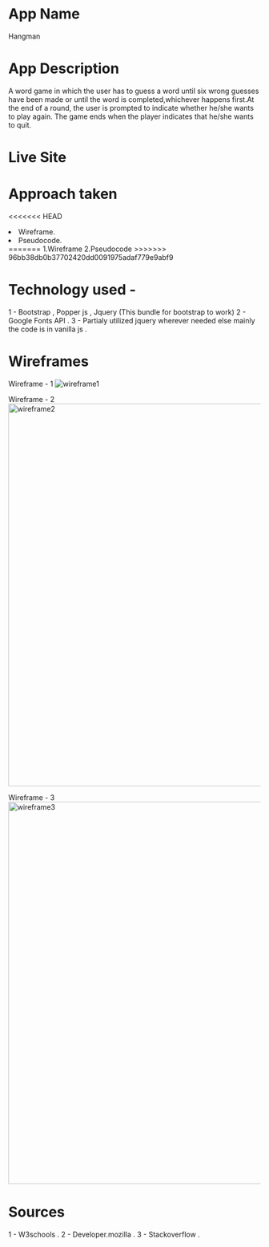 # App Name 
Hangman

# App Description 
A word game in which the user has to guess a word until six wrong guesses have been made or until the word is completed,whichever happens first.At the end of a round, the user is prompted to indicate whether he/she wants to play again. The game ends when the player indicates that he/she wants to quit.

# Live Site 
<!-- Will update later -->

# Approach taken 
<<<<<<< HEAD
<li>Wireframe.</li>
<li>Pseudocode.</li>
=======
1.Wireframe
2.Pseudocode
>>>>>>> 96bb38db0b37702420dd0091975adaf779e9abf9

# Technology used - 

 1 - Bootstrap , Popper js , Jquery (This bundle for bootstrap to work)
 2 - Google Fonts API .
 3 - Partialy utilized jquery wherever needed else mainly the code is in vanilla js .

# Wireframes

Wireframe - 1
![wireframe1](https://user-images.githubusercontent.com/31391274/194023659-50464baf-8a5a-4a52-b4ac-760c8f0b80d9.png)

Wireframe - 2
<img width="763" alt="wireframe2" src="https://user-images.githubusercontent.com/31391274/194024924-04075684-525d-40e2-be25-01c0c8978ab0.png">

Wireframe - 3
<img width="762" alt="wireframe3" src="https://user-images.githubusercontent.com/31391274/194024964-a97dc8d7-3c58-4fc0-b9a6-efb70df19642.png">

# Sources

1 - W3schools .
2 - Developer.mozilla . 
3 - Stackoverflow .

